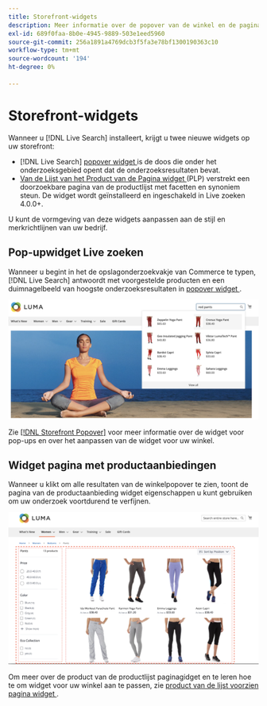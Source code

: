 ```yaml
---
title: Storefront-widgets
description: Meer informatie over de popover van de winkel en de pagina-widgets voor productaanbiedingen.
exl-id: 689f0faa-8b0e-4945-9889-503e1eed5960
source-git-commit: 256a1891a4769dcb3f5fa3e78bf1300190363c10
workflow-type: tm+mt
source-wordcount: '194'
ht-degree: 0%

---
```


# Storefront-widgets

Wanneer u [!DNL Live Search] installeert, krijgt u twee nieuwe widgets op uw storefront:

- [!DNL Live Search] [ popover widget ](storefront-popover.md) is de doos die onder het onderzoeksgebied opent dat de onderzoeksresultaten bevat.
- [ Van de Lijst van het Product van de Pagina widget ](plp-styling.md) (PLP) verstrekt een doorzoekbare pagina van de productlijst met facetten en synoniem steun. De widget wordt geïnstalleerd en ingeschakeld in Live zoeken 4.0.0+.

U kunt de vormgeving van deze widgets aanpassen aan de stijl en merkrichtlijnen van uw bedrijf.

## Pop-upwidget Live zoeken

Wanneer u begint in het de opslagonderzoekvakje van Commerce te typen, [!DNL Live Search] antwoordt met voorgestelde producten en een duimnagelbeeld van hoogste onderzoeksresultaten in [ popover widget ](storefront-popover.md).

![[!DNL Live Search popover]](assets/storefront-search-as-you-type.png)

Zie [[!DNL Storefront Popover]](storefront-popover.md) voor meer informatie over de widget voor pop-ups en over het aanpassen van de widget voor uw winkel.

## Widget pagina met productaanbiedingen

Wanneer u klikt om alle resultaten van de winkelpopover te zien, toont de pagina van de productaanbieding widget eigenschappen u kunt gebruiken om uw onderzoek voortdurend te verfijnen.

![ Resultaten van de lijst van het Product van pagina widget ](assets/plp-css-widgets.png)

Om meer over de product van de productlijst paginagidget en te leren hoe te om widget voor uw winkel aan te passen, zie [ product van de lijst voorzien pagina widget ](plp-styling.md).
